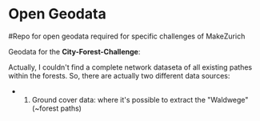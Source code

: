 # Open Geodata
#Repo for open geodata required for specific challenges of MakeZurich


Geodata for the **City-Forest-Challenge**:

Actually, I couldn't find a complete network dataseta of all existing pathes within the forests. So, there are actually two different data sources:

- 1. Ground cover data: where it's possible to extract the "Waldwege" (~forest paths)



